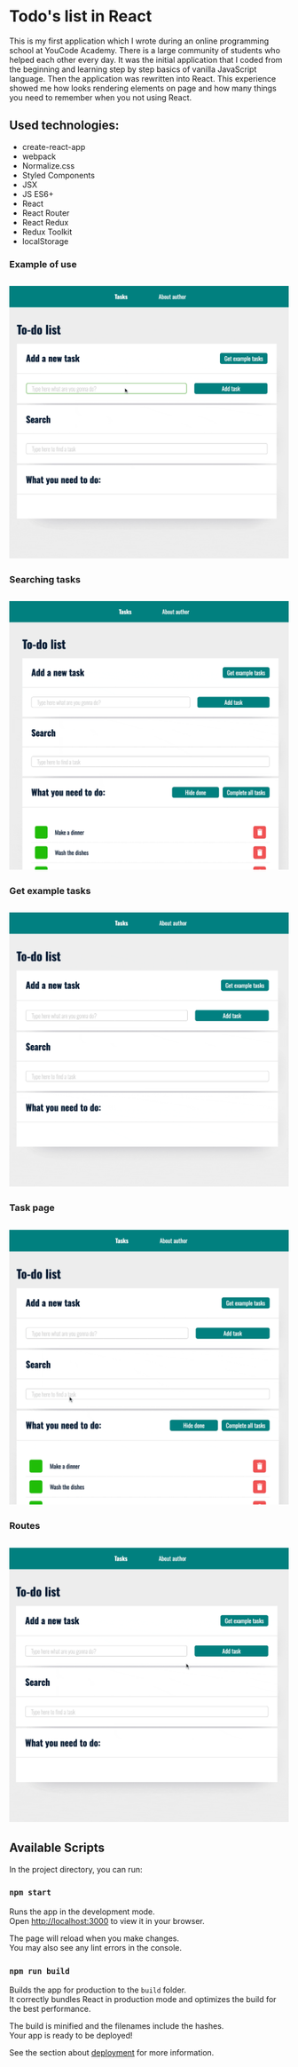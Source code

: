 # Todo's list in React

This is my first application which I wrote during an online programming school at YouCode Academy. There is a large community of students who helped each other every day.
It was the initial application that I coded from the beginning and learning step by step basics of vanilla JavaScript language. Then the application was rewritten into React. This experience showed me how looks rendering elements on page and how many things you need to remember when you not using React.

## Used technologies:

- create-react-app
- webpack
- Normalize.css
- Styled Components
- JSX
- JS ES6+
- React
- React Router
- React Redux
- Redux Toolkit
- localStorage

### Example of use

## ![Example of use](https://github.com/carterstorm/react-todos-list/blob/main/images/simple_use.gif?raw=true)

### Searching tasks

## ![Searching elements](https://github.com/carterstorm/react-todos-list/blob/main/images/searching%20elements.gif?raw=true)

### Get example tasks

## ![Get example tasks](https://github.com/carterstorm/react-todos-list/blob/main/images/get_example_tasks.gif?raw=true)

### Task page

## ![Task page](https://github.com/carterstorm/react-todos-list/blob/main/images/task_page.gif?raw=true)

### Routes

## ![Routes](https://github.com/carterstorm/react-todos-list/blob/main/images/page_routes.gif?raw=true)

## Available Scripts

In the project directory, you can run:

### `npm start`

Runs the app in the development mode.\
Open [http://localhost:3000](http://localhost:3000) to view it in your browser.

The page will reload when you make changes.\
You may also see any lint errors in the console.

### `npm run build`

Builds the app for production to the `build` folder.\
It correctly bundles React in production mode and optimizes the build for the best performance.

The build is minified and the filenames include the hashes.\
Your app is ready to be deployed!

See the section about [deployment](https://facebook.github.io/create-react-app/docs/deployment) for more information.
